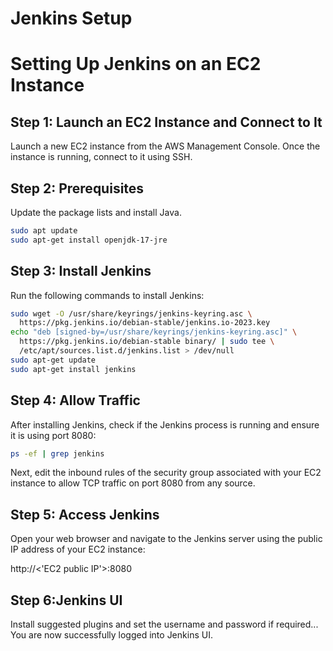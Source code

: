 # Jenkins Setup

# Setting Up Jenkins on an EC2 Instance

## Step 1: Launch an EC2 Instance and Connect to It
Launch a new EC2 instance from the AWS Management Console. Once the instance is running, connect to it using SSH.

## Step 2: Prerequisites
Update the package lists and install Java.

```sh
sudo apt update
sudo apt-get install openjdk-17-jre
```
## Step 3: Install Jenkins
Run the following commands to install Jenkins:

```sh
sudo wget -O /usr/share/keyrings/jenkins-keyring.asc \
  https://pkg.jenkins.io/debian-stable/jenkins.io-2023.key
echo "deb [signed-by=/usr/share/keyrings/jenkins-keyring.asc]" \
  https://pkg.jenkins.io/debian-stable binary/ | sudo tee \
  /etc/apt/sources.list.d/jenkins.list > /dev/null
sudo apt-get update
sudo apt-get install jenkins
```
## Step 4: Allow Traffic
After installing Jenkins, check if the Jenkins process is running and ensure it is using port 8080:

```sh
ps -ef | grep jenkins
```

Next, edit the inbound rules of the security group associated with your EC2 instance to allow TCP traffic on port 8080 from any source.

## Step 5: Access Jenkins
Open your web browser and navigate to the Jenkins server using the public IP address of your EC2 instance:

http://<'EC2 public IP'>:8080

## Step 6:Jenkins UI

Install suggested plugins and set the username and password if required...
You are now successfully logged into Jenkins UI.
